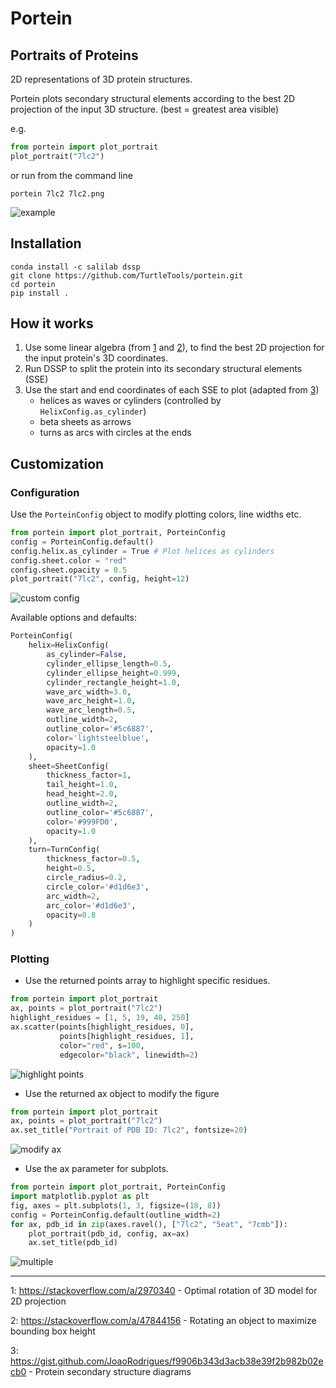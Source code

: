 # Portein
## Portraits of Proteins

2D representations of 3D protein structures.

Portein plots secondary structural elements according to the best 2D projection of the input 3D structure. 
(best = greatest area visible)

e.g.

```python
from portein import plot_portrait
plot_portrait("7lc2")
```

or run from the command line
```shell
portein 7lc2 7lc2.png
```

![example](images/7lc2.png)

## Installation
```shell
conda install -c salilab dssp
git clone https://github.com/TurtleTools/portein.git
cd portein
pip install .
```

## How it works

1. Use some linear algebra (from [1](#2dprojection) and [2](#obb)), 
   to find the best 2D projection for the input protein's 3D coordinates. 
2. Run DSSP to split the protein into its secondary structural elements (SSE)
3. Use the start and end coordinates of each SSE to plot (adapted from [3](#sseplot1))
    * helices as waves or cylinders (controlled by `HelixConfig.as_cylinder`)
    * beta sheets as arrows
    * turns as arcs with circles at the ends
    

## Customization
### Configuration

Use the `PorteinConfig` object to modify plotting colors, line widths etc.
```python
from portein import plot_portrait, PorteinConfig
config = PorteinConfig.default()
config.helix.as_cylinder = True # Plot helices as cylinders
config.sheet.color = "red"
config.sheet.opacity = 0.5
plot_portrait("7lc2", config, height=12)
```
![custom config](images/7lc2_custom_config.png)

Available options and defaults:

```python
PorteinConfig(
    helix=HelixConfig(
        as_cylinder=False,
        cylinder_ellipse_length=0.5,
        cylinder_ellipse_height=0.999,
        cylinder_rectangle_height=1.0,
        wave_arc_width=3.0,
        wave_arc_height=1.0,
        wave_arc_length=0.5,
        outline_width=2,
        outline_color='#5c6887',
        color='lightsteelblue',
        opacity=1.0
    ),
    sheet=SheetConfig(
        thickness_factor=1,
        tail_height=1.0,
        head_height=2.0,
        outline_width=2,
        outline_color='#5c6887',
        color='#999FD0',
        opacity=1.0
    ),
    turn=TurnConfig(
        thickness_factor=0.5,
        height=0.5,
        circle_radius=0.2,
        circle_color='#d1d6e3',
        arc_width=2,
        arc_color='#d1d6e3',
        opacity=0.8
    )
)
```

### Plotting
- Use the returned points array to highlight specific residues.
```python
from portein import plot_portrait
ax, points = plot_portrait("7lc2")
highlight_residues = [1, 5, 19, 40, 250]
ax.scatter(points[highlight_residues, 0], 
           points[highlight_residues, 1],
           color="red", s=100, 
           edgecolor="black", linewidth=2)
```
![highlight points](images/7lc2_highlight.png)


- Use the returned ax object to modify the figure
```python
from portein import plot_portrait
ax, points = plot_portrait("7lc2")
ax.set_title("Portrait of PDB ID: 7lc2", fontsize=20)
```
![modify ax](images/modify_ax.png)


- Use the ax parameter for subplots.
```python
from portein import plot_portrait, PorteinConfig
import matplotlib.pyplot as plt
fig, axes = plt.subplots(1, 3, figsize=(18, 8))
config = PorteinConfig.default(outline_width=2)
for ax, pdb_id in zip(axes.ravel(), ["7lc2", "5eat", "7cmb"]):
    plot_portrait(pdb_id, config, ax=ax)
    ax.set_title(pdb_id)
```
![multiple](images/multiple.png)

---

<a name="2dprojection">1</a>: https://stackoverflow.com/a/2970340 - Optimal rotation of 3D model for 2D projection

<a name="obb">2</a>: https://stackoverflow.com/a/47844156 - Rotating an object to maximize bounding box height

<a name="sseplot1">3</a>: https://gist.github.com/JoaoRodrigues/f9906b343d3acb38e39f2b982b02ecb0 - Protein secondary structure diagrams
